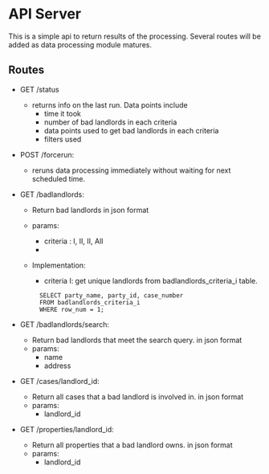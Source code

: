 # API Server

This is a simple api to return results of the processing. Several routes will be added as data processing module matures.

## Routes

- GET /status

  - returns info on the last run. Data points include
    - time it took
    - number of bad landlords in each criteria
    - data points used to get bad landlords in each criteria
    - filters used

- POST /forcerun:

  - reruns data processing immediately without waiting for next scheduled time.

- GET /badlandlords:

  - Return bad landlords in json format
  - params:
    - criteria : I, II, II, All
    -
  - Implementation:

    - criteria I: get unique landlords from badlandlords_criteria_i table.

    ```
      SELECT party_name, party_id, case_number
      FROM badlandlords_criteria_i
      WHERE row_num = 1;

    ```

- GET /badlandlords/search:

  - Return bad landlords that meet the search query. in json format
  - params:
    - name
    - address

- GET /cases/landlord_id:

  - Return all cases that a bad landlord is involved in. in json format
  - params:
    - landlord_id

- GET /properties/landlord_id:
  - Return all properties that a bad landlord owns. in json format
  - params:
    - landlord_id
